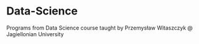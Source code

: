 # Data-Science
Programs from Data Science course taught by Przemysław Witaszczyk @ Jagiellonian University
